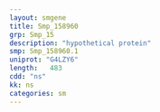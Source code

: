 ```yaml
---
layout: smgene
title: Smp_158960
grp: Smp_15
description: "hypothetical protein"
smp: Smp_158960.1
uniprot: "G4LZY6"
length:   483
cdd: "ns"
kk: ns
categories: sm
---
```

